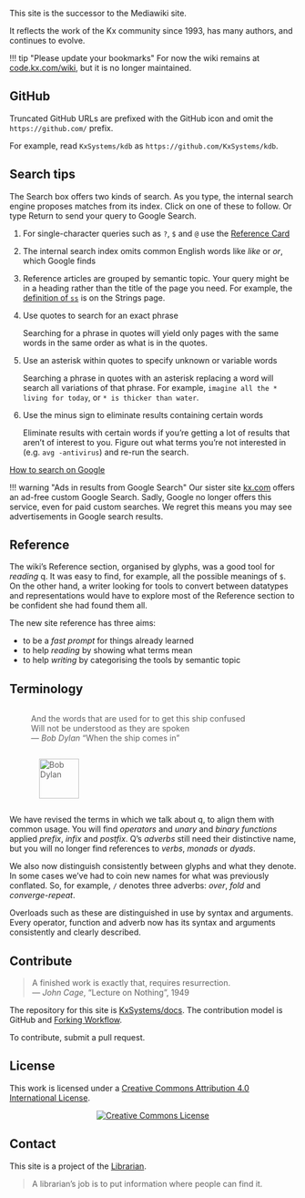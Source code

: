 This site is the successor to the Mediawiki site. 

It reflects the work of the Kx community since 1993, has many authors, 
and continues to evolve.  

!!! tip "Please update your bookmarks" 
    For now the wiki remains at [code.kx.com/wiki](http://code.kx.com/wiki), but it is no longer maintained.


## <i class="fa fa-github"></i> GitHub

Truncated GitHub URLs are prefixed with the GitHub icon <i class="fa fa-github"></i> and omit the `https://github.com/` prefix. 

For example, read <i class="fa fa-github"></i> `KxSystems/kdb` as `https://github.com/KxSystems/kdb`.


## Search tips

The Search box offers two kinds of search. As you type, the internal search engine proposes matches from its index. Click on one of these to follow. Or type Return to send your query to Google Search. 

1. For single-character queries such as `?`, `$` and `@` use the [Reference Card](/ref/card) 

1. The internal search index omits common English words like _like_ or _or_, which Google finds 

1. Reference articles are grouped by semantic topic. Your query might be in a heading rather than the title of the page you need. For example, the [definition of `ss`](/ref/strings/#ss) is on the Strings page.
1. Use quotes to search for an exact phrase

    Searching for a phrase in quotes will yield only pages with the same words in the same order as what is in the quotes. 

1. Use an asterisk within quotes to specify unknown or variable words

    Searching a phrase in quotes with an asterisk replacing a word will search all variations of that phrase. For example, `imagine all the * living for today`, or `* is thicker than water`.

1. Use the minus sign to eliminate results containing certain words

    Eliminate results with certain words if you’re getting a lot of results that aren’t of interest to you. Figure out what terms you’re not interested in (e.g. `avg -antivirus`) and re-run the search.

<i class="fa fa-hand-o-right"></i> [How to search on Google](https://support.google.com/websearch/answer/134479?hl=en)

!!! warning "Ads in results from Google Search"
    Our sister site [kx.com](http://kx.com) offers an ad-free custom Google Search. Sadly, Google no longer offers this service, even for paid custom searches. We regret this means you may see advertisements in Google search results. 


<!-- ## <i class="fa fa-keyboard-o"></i> Keyboard shortcuts for Search

In Chrome, Firefox, Safari and Internet Explorer 11, one or more tabs will take you to the site Search box. Results appear as you type. 

In Chrome you can select a result with the arrow keys; in Internet Explorer 11, with the Tab key. 

 -->
## <i class="fa fa-life-ring"></i> Reference

The wiki’s Reference section, organised by glyphs, was a good tool for _reading_ q. It was easy to find, for example, all the possible meanings of `$`. On the other hand, a writer looking for tools to convert between datatypes and representations would have to explore most of the Reference section to be confident she had found them all. 

The new site reference has three aims:

- to be a _fast prompt_ for things already learned 
- to help _reading_ by showing what terms mean
- to help _writing_ by categorising the tools by semantic topic 


## <i class="fa fa-book"></i> Terminology

<blockquote style="border: none;">
    <p style="display: inline-block;">
        And the words that are used for to get this ship confused<br>  
        Will not be understood as they are spoken<br>
        — <i>Bob Dylan</i> “When the ship comes in” 
    </p>
    <p style="display: inline-block; padding: 0 1em;">
        <img alt="Bob Dylan" src="http://code.kx.com/q/img/dylan.png" style="height: 70px"/>
    </p>
</blockquote>

We have revised the terms in which we talk about q, to align them with common usage. You will find _operators_ and _unary_ and _binary_ _functions_ applied _prefix_, _infix_ and _postfix_. Q’s _adverbs_ still need their distinctive name, but you will no longer find references to _verbs_, _monads_ or _dyads_. 

We also now distinguish consistently between glyphs and what they denote. In some cases we’ve had to coin new names for what was previously conflated. So, for example, `/` denotes three adverbs: _over_, _fold_ and _converge-repeat_. 

Overloads such as these are distinguished in use by syntax and arguments. Every operator, function and adverb now has its syntax and arguments consistently and clearly described. 


## <i class="fa fa-handshake-o"></i> Contribute

> A finished work is exactly that, requires resurrection.  
— _John Cage_, “Lecture on Nothing”, 1949

The repository for this site is <i class="fa fa-github"></i> [KxSystems/docs](https://github.com/KxSystems/docs). 
The contribution model is GitHub and [Forking Workflow](https://www.atlassian.com/git/tutorials/comparing-workflows#forking-workflow). 

To contribute, submit a pull request. 


## License 
This work is licensed under a <a rel="license" href="http://creativecommons.org/licenses/by/4.0/">Creative Commons Attribution 4.0 International License</a>.

<div style="text-align: center;"><a rel="license" href="http://creativecommons.org/licenses/by/4.0/"><img alt="Creative Commons License" style="border-width:0" src="https://i.creativecommons.org/l/by/4.0/88x31.png" /></a></div>


## <i class="fa fa-envelope-o"></i> Contact

This site is a project of the [Librarian](mailto:librarian@kx.com).

> A librarian’s job is to put information where people can find it. 

